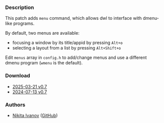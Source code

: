 ### Description

This patch adds `menu` command, which allows dwl to interface with dmenu-like
programs.

By default, two menus are available:
- focusing a window by its title/appid by pressing `Alt+o`
- selecting a layout from a list by pressing `Alt+Shift+o`

Edit `menus` array in `config.h` to add/change menus and use a different dmenu
program (`wmenu` is the default).

### Download
- [2025-03-21 v0.7](https://codeberg.org/dwl/dwl-patches/raw/branch/main/patches/menu/menu.patch)
- [2024-07-13 v0.7](https://codeberg.org/dwl/dwl-patches/raw/commit/65ea99519bbf7a52f48932aea7385f81f8b30867/patches/menu/menu.patch)

### Authors
- [Nikita Ivanov](https://codeberg.org/nikitaivanov) ([GitHub](https://github.com/NikitaIvanovV))
